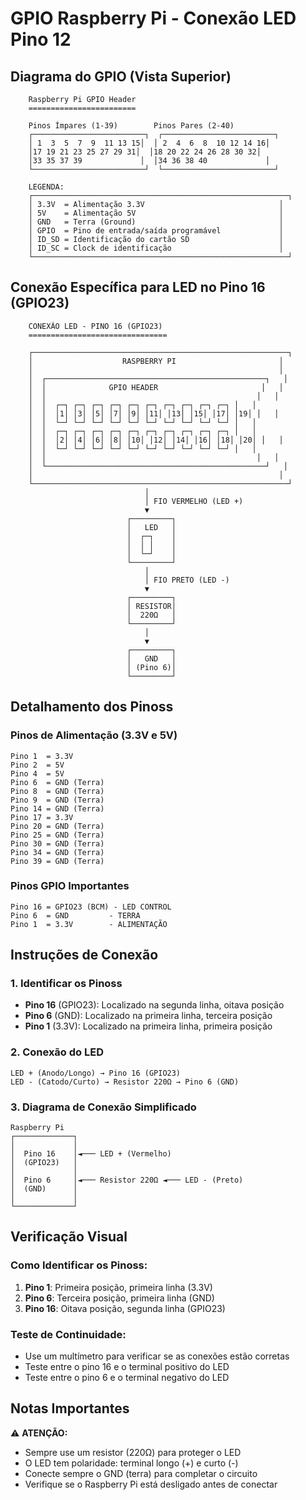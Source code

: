 # GPIO Raspberry Pi - Conexão LED Pino 12

## Diagrama do GPIO (Vista Superior)

```
    Raspberry Pi GPIO Header
    ========================

    Pinos Ímpares (1-39)        Pinos Pares (2-40)
    ┌─────────────────────────┐  ┌─────────────────────────┐
    │ 1  3  5  7  9  11 13 15│  │ 2  4  6  8  10 12 14 16│
    │17 19 21 23 25 27 29 31│  │18 20 22 24 26 28 30 32│
    │33 35 37 39             │  │34 36 38 40             │
    └─────────────────────────┘  └─────────────────────────┘

    LEGENDA:
    ┌─────────────────────────────────────────────────────────┐
    │ 3.3V  = Alimentação 3.3V                              │
    │ 5V    = Alimentação 5V                                │
    │ GND   = Terra (Ground)                                │
    │ GPIO  = Pino de entrada/saída programável             │
    │ ID_SD = Identificação do cartão SD                    │
    │ ID_SC = Clock de identificação                        │
    └─────────────────────────────────────────────────────────┘
```

## Conexão Específica para LED no Pino 16 (GPIO23)

```
    CONEXÃO LED - PINO 16 (GPIO23)
    ===============================

    ┌─────────────────────────────────────────────────────────┐
    │                    RASPBERRY PI                       │
    │                                                       │
    │  ┌─────────────────────────────────────────────────┐   │
    │  │              GPIO HEADER                       │   │
    │  │                                               │   │
    │  │  ┌─┐ ┌─┐ ┌─┐ ┌─┐ ┌─┐ ┌─┐ ┌─┐ ┌─┐ ┌─┐ ┌─┐ │   │
    │  │  │1│ │3│ │5│ │7│ │9│ │11│ │13│ │15│ │17│ │19│ │   │
    │  │  └─┘ └─┘ └─┘ └─┘ └─┘ └─┘ └─┘ └─┘ └─┘ └─┘ │   │
    │  │  ┌─┐ ┌─┐ ┌─┐ ┌─┐ ┌─┐ ┌─┐ ┌─┐ ┌─┐ ┌─┐ ┌─┐ │   │
    │  │  │2│ │4│ │6│ │8│ │10│ │12│ │14│ │16│ │18│ │20│ │   │
    │  │  └─┘ └─┘ └─┘ └─┘ └─┘ └─┘ └─┘ └─┘ └─┘ └─┘ │   │
    │  │                                               │   │
    │  └─────────────────────────────────────────────────┘   │
    │                                                       │
    └─────────────────────────────────────────────────────────┘
                              │
                              │ FIO VERMELHO (LED +)
                              ▼
                          ┌─────────┐
                          │   LED   │
                          │  ┌─┐    │
                          │  │ │    │
                          │  └─┘    │
                          └─────────┘
                              │
                              │ FIO PRETO (LED -)
                              ▼
                          ┌─────────┐
                          │ RESISTOR│
                          │  220Ω   │
                          └─────────┘
                              │
                              ▼
                          ┌─────────┐
                          │   GND   │
                          │ (Pino 6)│
                          └─────────┘
```

## Detalhamento dos Pinoss

### Pinos de Alimentação (3.3V e 5V)
```
Pino 1  = 3.3V
Pino 2  = 5V
Pino 4  = 5V
Pino 6  = GND (Terra)
Pino 8  = GND (Terra)
Pino 9  = GND (Terra)
Pino 14 = GND (Terra)
Pino 17 = 3.3V
Pino 20 = GND (Terra)
Pino 25 = GND (Terra)
Pino 30 = GND (Terra)
Pino 34 = GND (Terra)
Pino 39 = GND (Terra)
```

### Pinos GPIO Importantes
```
Pino 16 = GPIO23 (BCM) - LED CONTROL
Pino 6  = GND         - TERRA
Pino 1  = 3.3V        - ALIMENTAÇÃO
```

## Instruções de Conexão

### 1. Identificar os Pinoss
- **Pino 16** (GPIO23): Localizado na segunda linha, oitava posição
- **Pino 6** (GND): Localizado na primeira linha, terceira posição
- **Pino 1** (3.3V): Localizado na primeira linha, primeira posição

### 2. Conexão do LED
```
LED + (Anodo/Longo) → Pino 16 (GPIO23)
LED - (Catodo/Curto) → Resistor 220Ω → Pino 6 (GND)
```

### 3. Diagrama de Conexão Simplificado
```
Raspberry Pi
┌─────────────┐
│             │
│  Pino 16    │◄─── LED + (Vermelho)
│  (GPIO23)   │
│             │
│  Pino 6     │◄─── Resistor 220Ω ◄─── LED - (Preto)
│  (GND)      │
│             │
└─────────────┘
```

## Verificação Visual

### Como Identificar os Pinoss:
1. **Pino 1**: Primeira posição, primeira linha (3.3V)
2. **Pino 6**: Terceira posição, primeira linha (GND)
3. **Pino 16**: Oitava posição, segunda linha (GPIO23)

### Teste de Continuidade:
- Use um multímetro para verificar se as conexões estão corretas
- Teste entre o pino 16 e o terminal positivo do LED
- Teste entre o pino 6 e o terminal negativo do LED

## Notas Importantes

⚠️ **ATENÇÃO:**
- Sempre use um resistor (220Ω) para proteger o LED
- O LED tem polaridade: terminal longo (+) e curto (-)
- Conecte sempre o GND (terra) para completar o circuito
- Verifique se o Raspberry Pi está desligado antes de conectar 